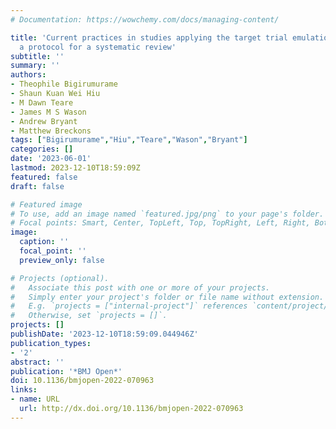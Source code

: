 ```yaml
---
# Documentation: https://wowchemy.com/docs/managing-content/

title: 'Current practices in studies applying the target trial emulation framework:
  a protocol for a systematic review'
subtitle: ''
summary: ''
authors:
- Theophile Bigirumurame
- Shaun Kuan Wei Hiu
- M Dawn Teare
- James M S Wason
- Andrew Bryant
- Matthew Breckons
tags: ["Bigirumurame","Hiu","Teare","Wason","Bryant"]
categories: []
date: '2023-06-01'
lastmod: 2023-12-10T18:59:09Z
featured: false
draft: false

# Featured image
# To use, add an image named `featured.jpg/png` to your page's folder.
# Focal points: Smart, Center, TopLeft, Top, TopRight, Left, Right, BottomLeft, Bottom, BottomRight.
image:
  caption: ''
  focal_point: ''
  preview_only: false

# Projects (optional).
#   Associate this post with one or more of your projects.
#   Simply enter your project's folder or file name without extension.
#   E.g. `projects = ["internal-project"]` references `content/project/deep-learning/index.md`.
#   Otherwise, set `projects = []`.
projects: []
publishDate: '2023-12-10T18:59:09.044946Z'
publication_types:
- '2'
abstract: ''
publication: '*BMJ Open*'
doi: 10.1136/bmjopen-2022-070963
links:
- name: URL
  url: http://dx.doi.org/10.1136/bmjopen-2022-070963
---
```

